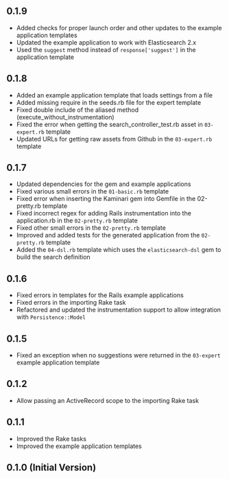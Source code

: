 ## 0.1.9

* Added checks for proper launch order and other updates to the example application templates
* Updated the example application to work with Elasticsearch 2.x
* Used the `suggest` method instead of `response['suggest']` in the application template

## 0.1.8

* Added an example application template that loads settings from a file
* Added missing require in the seeds.rb file for the expert template
* Fixed double include of the aliased method (execute_without_instrumentation)
* Fixed the error when getting the search_controller_test.rb asset in `03-expert.rb` template
* Updated URLs for getting raw assets from Github in the `03-expert.rb` template

## 0.1.7

* Updated dependencies for the gem and example applications
* Fixed various small errors in the `01-basic.rb` template
* Fixed error when inserting the Kaminari gem into Gemfile in the 02-pretty.rb template
* Fixed incorrect regex for adding Rails instrumentation into the application.rb in the `02-pretty.rb` template
* Fixed other small errors in the `02-pretty.rb` template
* Improved and added tests for the generated application from the `02-pretty.rb` template
* Added the `04-dsl.rb` template which uses the `elasticsearch-dsl` gem to build the search definition

## 0.1.6

* Fixed errors in templates for the Rails example applications
* Fixed errors in the importing Rake task
* Refactored and updated the instrumentation support to allow integration with `Persistence::Model`

## 0.1.5

* Fixed an exception when no suggestions were returned in the `03-expert` example application template

## 0.1.2

* Allow passing an ActiveRecord scope to the importing Rake task

## 0.1.1

* Improved the Rake tasks
* Improved the example application templates

## 0.1.0 (Initial Version)
